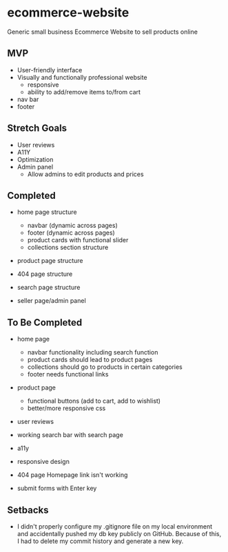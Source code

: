# ecommerce-website
Generic small business Ecommerce Website to sell products online
## MVP
- User-friendly interface
- Visually and functionally professional website
  - responsive
  - ability to add/remove items to/from cart
- nav bar
- footer

## Stretch Goals
- User reviews
- A11Y
- Optimization
- Admin panel
  - Allow admins to edit products and prices

## Completed
- home page structure
  - navbar (dynamic across pages)
  - footer (dynamic across pages)
  - product cards with functional slider
  - collections section structure

- product page structure
- 404 page structure
- search page structure
- seller page/admin panel

## To Be Completed
- home page
  - navbar functionality including search function
  - product cards should lead to product pages
  - collections should go to products in certain categories
  - footer needs functional links

- product page
  - functional buttons (add to cart, add to wishlist)
  - better/more responsive css

- user reviews

- working search bar with search page

- a11y

- responsive design

- 404 page Homepage link isn't working

- submit forms with Enter key

## Setbacks
- I didn't properly configure my .gitignore file on my local environment and accidentally pushed my db key publicly on GitHub. Because of this, I had to delete my commit history and generate a new key.
